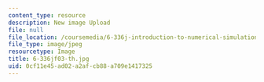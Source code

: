 ```yaml
---
content_type: resource
description: New image Upload
file: null
file_location: /coursemedia/6-336j-introduction-to-numerical-simulation-sma-5211-fall-2003/0cf11e45ad02a2afcb88a709e1417325_6-336jf03-th.jpg
file_type: image/jpeg
resourcetype: Image
title: 6-336jf03-th.jpg
uid: 0cf11e45-ad02-a2af-cb88-a709e1417325
---
```

